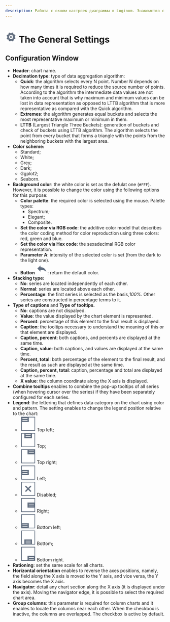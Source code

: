 ```yaml
---
description: Работа с окном настроек диаграммы в Loginom. Знакомство с интерфейсом. Установка заголовков, типов децимации, цветовых схем, фонов, накопления, меток, подсказок. Нормирование данных. Включение и настройка анимации.
---
```

# ![](./../../images/icons/common/toolbar-controls/setup_default.svg) The General Settings

## Configuration Window

* **Header**: chart name.
* **Decimation type**: type of data aggregation algorithm:
   * **Quick**: the algorithm selects every N point. Number N depends on how many times it is required to reduce the source number of points. According to the algorithm the intermediate data values are not taken into account that is why maximum and minimum values can be lost in data representation as opposed to LTTB algorithm that is more representative as compared with the Quick algorithm.
   * **Extremes**: the algorithm generates equal buckets and selects the most representative maximum or minimum in them.
   * **LTTB** (Largest Triangle Three Buckets): generation of buckets and check of buckets using LTTB algorithm. The algorithm selects the point from every bucket that forms a triangle with the points from the neighboring buckets with the largest area.
* **Color scheme:**
   * Standard;
   * White;
   * Grey;
   * Dark;
   * Ggplot2;
   * Seaborn.
* **Background color**: the white color is set as the defulat one (`#FFF`). However, it is possible to change the color using the following options for this purpose:
   * **Color palette**: the required color is selected using the mouse. Palette types:
      * Spectrum;
      * Elegant;
      * Composite.
   * **Set the color via RGB code**: the additive color model that describes the color coding method for color reproduction using three colors: red, green and blue.
   * **Set the color via Hex code**: the sexadecimal RGB color representation.
   * **Parameter A**: intensity of the selected color is set (from the dark to the light one).
   * **Button** ![](./../../images/icons/common/toolbar-controls/undo_default.svg): return the default color.
* **Stacking type:**
   * **No**: series are located independently of each other.
   * **Normal**: series are located above each other.
   * **Percentage**: the first series is selected as the basis,*100%*. Other series are constructed in percentage terms to it.
* **Type of captions** and **Type of tooltips.**
   * **No**: captions are not dispalyed.
   * **Value**: the value displayed by the chart element is represented.
   * **Percent**: percentage of this element to the final result is displayed.
   * **Caption**: the tooltips necessary to understand the meaning of this or that element are displayed.
   * **Caption, percent**: both captions, and percents are displayed at the same time.
   * **Caption, value**: both captions, and values are displayed at the same time.
   * **Percent, total**: both percentage of the element to the final result, and the result as such are displayed at the same time.
   * **Caption, percent, total**: caption, percentage and total are displayed at the same time.
   * **X value**: the column coordinate along the X axis is displayed.
* **Combine tooltips** enables to combine the pop-up tooltips of all series (when hovering cursor over the series) if they have been separately configured for each series.
* **Legend**: the lettering that defines data category on the chart using color and pattern. The setting enables to change the legend position relative to the chart:
   * ![](./../../images/icons/viewers/chart/legend-alignments/legend-alignments-left-top_default.svg) Top left;
   * ![](./../../images/icons/viewers/chart/legend-alignments/legend-alignments-top_default.svg) Top;
   * ![](./../../images/icons/viewers/chart/legend-alignments/legend-alignments-right-top_default.svg) Top right;
   * ![](./../../images/icons/viewers/chart/legend-alignments/legend-alignments-left_default.svg) Left;
   * ![](./../../images/icons/viewers/chart/legend-alignments/legend-alignments-disabled_default.svg) Disabled;
   * ![](./../../images/icons/viewers/chart/legend-alignments/legend-alignments-right_default.svg) Right;
   * ![](./../../images/icons/viewers/chart/legend-alignments/legend-alignments-left-bottom_default.svg) Bottom left;
   * ![](./../../images/icons/viewers/chart/legend-alignments/legend-alignments-bottom_default.svg) Bottom;
   * ![](./../../images/icons/viewers/chart/legend-alignments/legend-alignments-right-bottom_default.svg) Bottom right.
* **Rationing**: set the same scale for all charts.
* **Horizontal orientation** enables to reverse the axes positions, namely, the field along the X axis is moved to the Y axis, and vice versa, the Y axis becomes the X axis.
* **Navigator**: detail any chart section along the X axis (it is displayed under the axis). Moving the navigator edge, it is possible to select the required chart area.
* **Group columns**: this parameter is required for column charts and it enables to locate the columns near each other. When the checkbox is inactive, the columns are overlapped. The checkbox is active by default.
